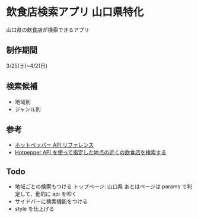 # 飲食店検索アプリ 山口県特化

山口県の飲食店が検索できるアプリ

## 制作期間

3/25(土)~4/2(日)

## 検索候補

- 地域別
- ジャンル別

## 参考

- [ホットペッパー API リファレンス](https://webservice.recruit.co.jp/doc/hotpepper/reference.html)
- [Hotpepper API を使って指定した地点の近くの飲食店を検索する](https://coffee-nominagara.com/hotpepper-api)

## Todo

- 地域ごとの検索もつける
  トップページ: 山口県
  あとはページは params で判定して、動的に api を叩く
- サイドバーに検索機能をつける
- style を仕上げる
